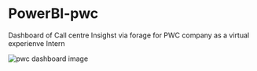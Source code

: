 # PowerBI-pwc
>
>
Dashboard of Call centre Insighst via forage for PWC company as a virtual experienve Intern
>
>
>

![pwc dashboard image](https://user-images.githubusercontent.com/106101591/210173755-f51d7762-b10d-43b4-a5c5-dea30ead9291.png)
